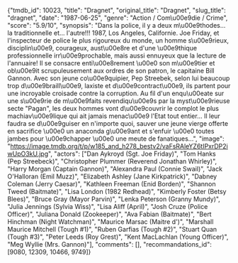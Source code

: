 {"tmdb_id": 10023, "title": "Dragnet", "original_title": "Dragnet", "slug_title": "dragnet", "date": "1987-06-25", "genre": "Action / Com\u00e9die / Crime", "score": "5.9/10", "synopsis": "Dans la police, il y a deux m\u00e9thodes... la traditionnelle et... l'autre!!! 1987, Los Angeles, Californie. Joe Friday, et l'inspecteur de police le plus rigoureux du monde, un homme s\u00e9rieux, disciplin\u00e9, courageux, aust\u00e8re et d'une \u00e9thique professionnelle irr\u00e9prochable, mais aussi ennuyeux que la lecture de l'annuaire! Il se consacre enti\u00e8rement \u00e0 son m\u00e9tier et ob\u00e9it scrupuleusement aux ordres de son patron, le capitaine Bill Gannon. Avec son jeune co\u00e9quipier, Pep Streebek, selon lui beaucoup trop d\u00e9braill\u00e9, laxiste et d\u00e9contract\u00e9, ils partent pour une incroyable croisade contre la corruption. Au fil d'un enqu\u00eate sur une s\u00e9rie de m\u00e9faits revendiqu\u00e9s par la myst\u00e9rieuse secte \"Pagan\", les deux hommes vont d\u00e9couvrir le complot le plus machiav\u00e9lique qui ait jamais menac\u00e9 l'Etat tout entier... Il leur faudra se d\u00e9guiser en n'importe quoi, sauver une jeune vierge offerte en sacrifice \u00e0 un anaconda g\u00e9ant et s'enfuir \u00e0 toutes jambes pour \u00e9chapper \u00e0 une meute de fanatiques...", "image": "https://image.tmdb.org/t/p/w185_and_h278_bestv2/vaFsRAleYZ6tIPxrDP2iwUpO3kU.jpg", "actors": ["Dan Aykroyd (Sgt. Joe Friday)", "Tom Hanks (Pep Streebeck)", "Christopher Plummer (Reverend Jonathan Whirley)", "Harry Morgan (Captain Gannon)", "Alexandra Paul (Connie Swail)", "Jack O'Halloran (Emil Muzz)", "Elizabeth Ashley (Jane Kirkpatrick)", "Dabney Coleman (Jerry Caesar)", "Kathleen Freeman (Enid Borden)", "Shannon Tweed (Baitmate)", "Lisa London (1982 Redhead)", "Kimberly Foster (Betsy Blees)", "Bruce Gray (Mayor Parvin)", "Lenka Peterson (Granny Mundy)", "Julia Jennings (Sylvia Wiss)", "Lisa Aliff (April)", "Josh Cruze (Police Officer)", "Juliana Donald (Zookeeper)", "Ava Fabian (Baitmate)", "Bert Hinchman (Night Watchman)", "Maurice Marsac (Maitre d')", "Marshall Maurice Mitchell (Tough #1)", "Ruben Garfias (Tough #2)", "Stuart Quan (Tough #3)", "Peter Leeds (Roy Grest)", "Kent MacLachlan (Young Officer)", "Meg Wyllie (Mrs. Gannon)"], "comments": [], "recommandations_id": [9080, 12309, 10466, 9749]}